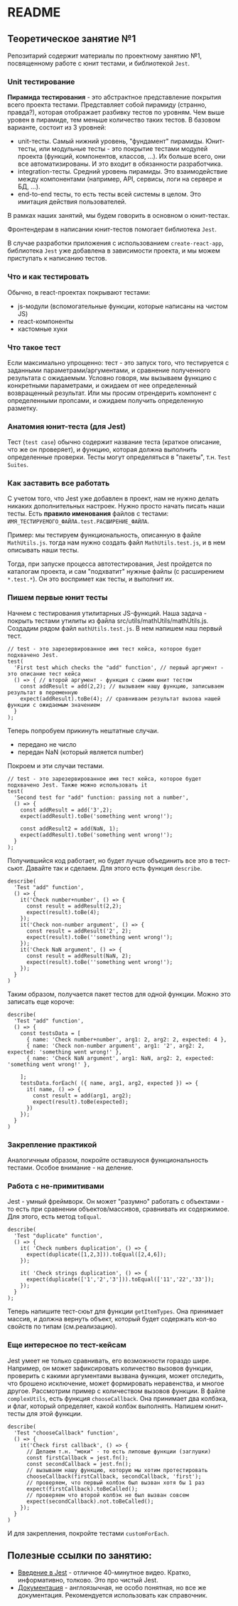 # README

## Теоретическое занятие №1

Репозитарий содержит материалы по проектному занятию №1, посвященному работе с юнит тестами, и библиотекой `Jest`.

### Unit тестирование
**Пирамида тестирования** - это абстрактное представление покрытия всего проекта тестами. Представляет собой пирамиду (странно, правда?), которая отображает разбивку тестов по уровням. Чем выше уровен в пирамиде, тем меньше количество таких тестов. В базовом варианте, состоит из 3 уровней:
 - unit-тесты. Самый нижний уровень, "фундамент" пирамиды. Юнит-тесты, или модульные тесты - это покрытие тестами модулей проекта (функций, компонентов, классов, ...). Их больше всего, они все автоматизированы. И это входит в обязанности разработчика.
 - integration-тесты. Средний уровень пирамиды. Это взаимодействие между компонентами (например, API, сервисы, логи на сервере и БД, ...).
 - end-to-end тесты, то есть тесты всей системы в целом. Это имитация действия пользователей.

В рамках наших занятий, мы будем говорить в основном о юнит-тестах.

Фронтендерам в написании юнит-тестов помогает библиотека `Jest`.

В случае разработки приложения с использованием `create-react-app`, библиотека `Jest` уже добавлена в зависимости проекта, и мы можем приступать к написанию тестов.

### Что и как тестировать
Обычно, в react-проектах покрывают тестами:
 - js-модули (вспомогательные функции, которые написаны на чистом JS)
 - react-компоненты
 - кастомные хуки

### Что такое тест
Если максимально упрощенно: тест - это запуск того, что тестируется с заданными параметрами/аргументами, и сравнение полученного результата с ожидаемым. Условно говоря, мы вызываем функцию с конкретными параметрами, и ожидаем от нее определенный возвращенный результат. Или мы просим отрендерить компонент с определенными пропсами, и ожидаем получить определенную разметку.

### Анатомия юнит-теста (для Jest)
Тест (`test case`) обычно содержит название теста (краткое описание, что же он проверяет), и функцию, которая должна выполнить определенные проверки. Тесты могут определяться в "пакеты", т.н. `Test Suites`.

### Как заставить все работать
С учетом того, что Jest уже добавлен в проект, нам не нужно делать никаких дополнительных настроек. Нужно просто начать писать наши тесты. Есть **правило именования** файлов с тестами: `ИМЯ_ТЕСТИРУЕМОГО_ФАЙЛА.test.РАСШИРЕНИЕ_ФАЙЛА`.

Пример: мы тестируем функциональность, описанную в файле `MathUtils.js`. тогда нам нужно создать файл `MathUtils.test.js`, и в нем описывать наши тесты.

Тогда, при запуске процесса автотестирования, Jest пройдется по каталогам проекта, и сам "подхватит" нужные файлы (с расширением `*.test.*`). Он это воспримет как тесты, и выполнит их.

### Пишем первые юнит тесты
Начнем с тестирования утилитарных JS-функций. Наша задача - покрыть тестами утилиты из файла src/utils/mathUtils/mathUtils.js. Создадим рядом файл `mathUtils.test.js`. В нем напишем наш первый тест.

```
// test - это зарезервированное имя тест кейса, которое будет подхвачено Jest.
test(
  'First test which checks the "add" function', // первый аргумент - это описание тест кейса
  () => { // второй аргумент - функция с самим юнит тестом
    const addResult = add(2,2); // вызываем нашу функцию, записываем результат в переменную
    expect(addResult).toBe(4); // сравниваем результат вызова нашей функции с ожидаемым значением
  }
);
```

Теперь попробуем прикинуть нештатные случаи.
 - передано не число
 - передан NaN (который является number)

Покроем и эти случаи тестами.
```
// test - это зарезервированное имя тест кейса, которое будет подхвачено Jest. Также можно использовать it
test(
  'Second test for "add" function: passing not a number',
  () => {
    const addResult = add('3',2);
    expect(addResult).toBe('something went wrong!');

    const addResult2 = add(NaN, 1);
    expect(addResult).toBe('something went wrong!');
  }
);
```

Получившийся код работает, но будет лучше объединить все это в тест-сьют. Давайте так и сделаем. Для этого есть функция `describe`.
```
describe(
  'Test "add" function',
  () => {
    it('Check number+number', () => {
      const result = addResult(2,2);
      expect(result).toBe(4);
    });
    it('Check non-number argument', () => {
      const result = addResult('2', 2);
      expect(result).toBe(''something went wrong!');
    });
    it('Check NaN argument', () => {
      const result = addResult(NaN, 2);
      expect(result).toBe(''something went wrong!');
    });
  }
)
```

Таким образом, получается пакет тестов для одной функции. Можно это записать еще короче:
```
describe(
  'Test "add" function',
  () => {
    const testsData = [
      { name: 'Check number+number', arg1: 2, arg2: 2, expected: 4 },
      { name: 'Check non-number argument', arg1: '2', arg2: 2, expected: 'something went wrong!' },
      { name: 'Check NaN argument', arg1: NaN, arg2: 2, expected: 'something went wrong!' },

    ];
    testsData.forEach( ({ name, arg1, arg2, expected }) => {
      it( name, () => {
        const result = add(arg1, arg2);
        expect(result).toBe(expected);
      })
    });
  }
)
```

### Закрепление практикой
Аналогичным образом, покройте оставшуюся функциональность тестами. Особое внимание - на деление.

### Работа с не-примитивами
Jest - умный фреймворк. Он может "разумно" работать с объектами - то есть при сравнении объектов/массивов, сравнивать их содержимое. Для этого, есть метод `toEqual`.
```
describe(
  'Test "duplicate" function',
  () => {
    it( 'Check numbers duplication', () => {
      expect(duplicate([1,2,3])).toEqual([2,4,6]);
    });

    it( 'Check strings duplication', () => {
      expect(duplicate(['1','2','3'])).toEqual(['11','22','33']);
    });
  }
);
```

Теперь напишите тест-сюьт для функции `getItemTypes`. Она принимает массив, и должна вернуть объект, который будет содержать кол-во свойств по типам (см.реализацию).


### Еще интересное по тест-кейсам
Jest умеет не только сравнивать, его возможности гораздо шире. Например, он может зафиксировать количество вызовов функции, проверить с какими аргументами вызвана функция, может отследить, что брошено исключение, может формировать неравенства, и многое другое. Рассмотрим пример с количеством вызовов функции. В файле `complexUtils`, есть функция `chooseCallback`. Она принимает два колбэка, и флаг, который определяет, какой колбэк выполнять. Напишем юнит-тесты для этой функции.
```
describe(
  'Test "chooseCallback" function',
  () => {
    it('Check first callback', () => {
      // Делаем т.н. "моки" - то есть липовые функции (заглушки)
      const firstCallback = jest.fn();
      const secondCallback = jest.fn();
      // вызываем нашу функцию, которую мы хотим протестировать
      chooseCallback(firstCallback, secondCallback, 'first');
      // проверяем, что первый колбэк был вызван хотя бы 1 раз
      expect(firstCallback).toBeCalled();
      // проверяем что второй колбэк не был вызван совсем
      expect(secondCallback).not.toBeCalled();
    });
  }
)
```

И для закрепления, покройте тестами `customForEach`.

## Полезные ссылки по занятию:
 - [Введение в Jest](https://www.youtube.com/watch?v=yLRVDM3_4_M) - отличное 40-минутное видео. Кратко, информативно, толково. Это про чистый Jest.
 - [Документация](https://jestjs.io/docs/getting-started) - англоязычная, не особо понятная, но все же документация. Рекомендуется использовать как справочник.